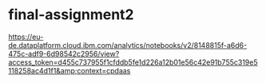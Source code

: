 # final-assignment2
https://eu-de.dataplatform.cloud.ibm.com/analytics/notebooks/v2/8148815f-a6d6-475c-adf9-6d98542c2956/view?access_token=d455c737955f1cfddb5fe1d226a12b01e56c42e91b755c319e5118258ac4d1f1&amp;context=cpdaas
